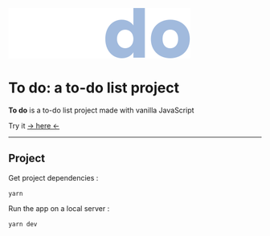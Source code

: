 ![To do logo](/assets/images/to-do-logo.svg)

# **To do: a to-do list project**

**To do** is a to-do list project made with vanilla JavaScript

Try it <a title="To do app" href="https://baptistemiramont.github.io/to-do-list" target="_blank">→ here ←</a>

---

## Project

Get project dependencies :

```
yarn
```

Run the app on a local server :

```
yarn dev
```
